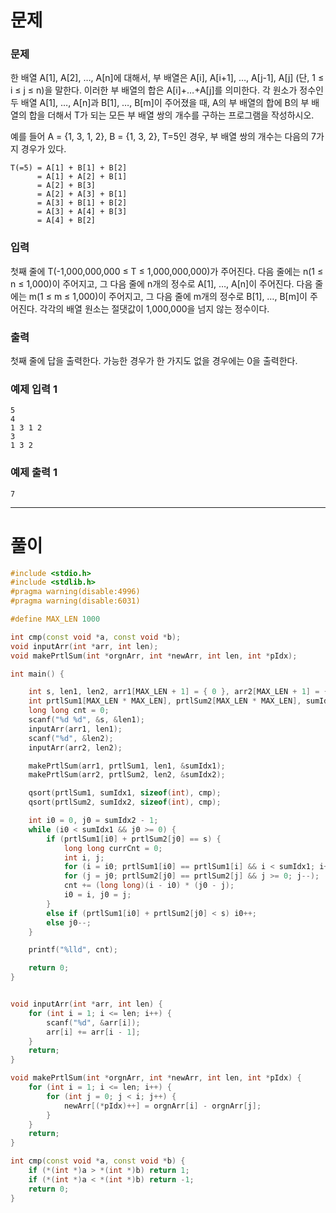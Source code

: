 # 문제

### 문제
한 배열 A[1], A[2], …, A[n]에 대해서, 부 배열은 A[i], A[i+1], …, A[j-1], A[j] (단, 1 ≤ i ≤ j ≤ n)을 말한다. 이러한 부 배열의 합은 A[i]+…+A[j]를 의미한다. 각 원소가 정수인 두 배열 A[1], …, A[n]과 B[1], …, B[m]이 주어졌을 때, A의 부 배열의 합에 B의 부 배열의 합을 더해서 T가 되는 모든 부 배열 쌍의 개수를 구하는 프로그램을 작성하시오.

예를 들어 A = {1, 3, 1, 2}, B = {1, 3, 2}, T=5인 경우, 부 배열 쌍의 개수는 다음의 7가지 경우가 있다.

``` 
T(=5) = A[1] + B[1] + B[2]
      = A[1] + A[2] + B[1]
      = A[2] + B[3]
      = A[2] + A[3] + B[1]
      = A[3] + B[1] + B[2]
      = A[3] + A[4] + B[3]
      = A[4] + B[2] 
```  


### 입력
첫째 줄에 T(-1,000,000,000 ≤ T ≤ 1,000,000,000)가 주어진다. 다음 줄에는 n(1 ≤ n ≤ 1,000)이 주어지고, 그 다음 줄에 n개의 정수로 A[1], …, A[n]이 주어진다. 다음 줄에는 m(1 ≤ m ≤ 1,000)이 주어지고, 그 다음 줄에 m개의 정수로 B[1], …, B[m]이 주어진다. 각각의 배열 원소는 절댓값이 1,000,000을 넘지 않는 정수이다.  


### 출력
첫째 줄에 답을 출력한다. 가능한 경우가 한 가지도 없을 경우에는 0을 출력한다.  


### 예제 입력 1
``` 
5
4
1 3 1 2
3
1 3 2
```
  

### 예제 출력 1
``` 
7
```  


***

# 풀이

```cpp
#include <stdio.h> 
#include <stdlib.h>
#pragma warning(disable:4996)
#pragma warning(disable:6031)

#define MAX_LEN 1000

int cmp(const void *a, const void *b);
void inputArr(int *arr, int len);
void makePrtlSum(int *orgnArr, int *newArr, int len, int *pIdx);

int main() {

	int s, len1, len2, arr1[MAX_LEN + 1] = { 0 }, arr2[MAX_LEN + 1] = { 0 };
	int prtlSum1[MAX_LEN * MAX_LEN], prtlSum2[MAX_LEN * MAX_LEN], sumIdx1 = 0, sumIdx2 = 0;
	long long cnt = 0;
	scanf("%d %d", &s, &len1);
	inputArr(arr1, len1);
	scanf("%d", &len2);
	inputArr(arr2, len2);

	makePrtlSum(arr1, prtlSum1, len1, &sumIdx1);
	makePrtlSum(arr2, prtlSum2, len2, &sumIdx2);

	qsort(prtlSum1, sumIdx1, sizeof(int), cmp);
	qsort(prtlSum2, sumIdx2, sizeof(int), cmp);

	int i0 = 0, j0 = sumIdx2 - 1;
	while (i0 < sumIdx1 && j0 >= 0) {
		if (prtlSum1[i0] + prtlSum2[j0] == s) {
			long long currCnt = 0;
			int i, j;
			for (i = i0; prtlSum1[i0] == prtlSum1[i] && i < sumIdx1; i++);
			for (j = j0; prtlSum2[j0] == prtlSum2[j] && j >= 0; j--);
			cnt += (long long)(i - i0) * (j0 - j);
			i0 = i, j0 = j;
		}
		else if (prtlSum1[i0] + prtlSum2[j0] < s) i0++;
		else j0--;
	}

	printf("%lld", cnt);

	return 0;
}


void inputArr(int *arr, int len) {
	for (int i = 1; i <= len; i++) {
		scanf("%d", &arr[i]);
		arr[i] += arr[i - 1];
	}
	return;
}

void makePrtlSum(int *orgnArr, int *newArr, int len, int *pIdx) {
	for (int i = 1; i <= len; i++) {
		for (int j = 0; j < i; j++) {
			newArr[(*pIdx)++] = orgnArr[i] - orgnArr[j];
		}
	}
	return;
}

int cmp(const void *a, const void *b) {
	if (*(int *)a > *(int *)b) return 1;
	if (*(int *)a < *(int *)b) return -1;
	return 0;
}
```